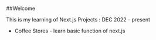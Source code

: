 ##Welcome

This is my learning of Next.js Projects : DEC 2022 - present

-   Coffee Stores - learn basic function of next.js
